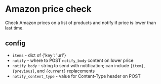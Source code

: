 # Amazon price check

Check Amazon prices on a list of products and notify if price is lower than last time.

## config

- `items` - dict of {'key': 'url'}
- `notify` - where to POST `notify_body` content on lower price
- `notify_body` - string to send with notification; can include `{item}`, `{previous}`, and `{current}` replacements
- `notify_content_type` - value for Content-Type header on POST
